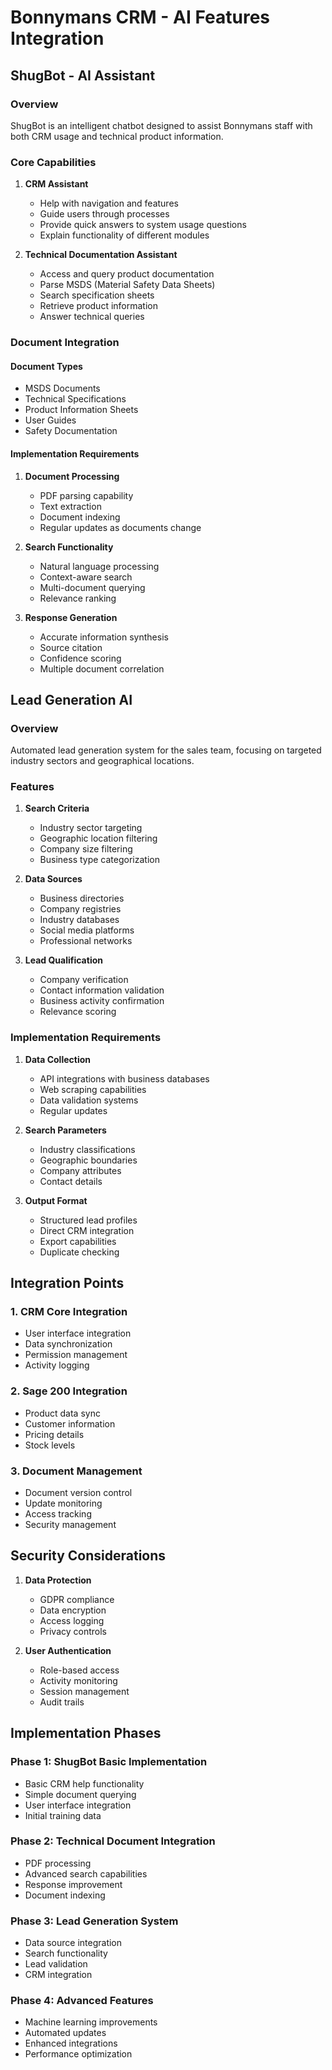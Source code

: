 # Bonnymans CRM - AI Features Integration

## ShugBot - AI Assistant

### Overview
ShugBot is an intelligent chatbot designed to assist Bonnymans staff with both CRM usage and technical product information.

### Core Capabilities

1. **CRM Assistant**
   - Help with navigation and features
   - Guide users through processes
   - Provide quick answers to system usage questions
   - Explain functionality of different modules

2. **Technical Documentation Assistant**
   - Access and query product documentation
   - Parse MSDS (Material Safety Data Sheets)
   - Search specification sheets
   - Retrieve product information
   - Answer technical queries

### Document Integration

#### Document Types
- MSDS Documents
- Technical Specifications
- Product Information Sheets
- User Guides
- Safety Documentation

#### Implementation Requirements
1. **Document Processing**
   - PDF parsing capability
   - Text extraction
   - Document indexing
   - Regular updates as documents change

2. **Search Functionality**
   - Natural language processing
   - Context-aware search
   - Multi-document querying
   - Relevance ranking

3. **Response Generation**
   - Accurate information synthesis
   - Source citation
   - Confidence scoring
   - Multiple document correlation

## Lead Generation AI

### Overview
Automated lead generation system for the sales team, focusing on targeted industry sectors and geographical locations.

### Features

1. **Search Criteria**
   - Industry sector targeting
   - Geographic location filtering
   - Company size filtering
   - Business type categorization

2. **Data Sources**
   - Business directories
   - Company registries
   - Industry databases
   - Social media platforms
   - Professional networks

3. **Lead Qualification**
   - Company verification
   - Contact information validation
   - Business activity confirmation
   - Relevance scoring

### Implementation Requirements

1. **Data Collection**
   - API integrations with business databases
   - Web scraping capabilities
   - Data validation systems
   - Regular updates

2. **Search Parameters**
   - Industry classifications
   - Geographic boundaries
   - Company attributes
   - Contact details

3. **Output Format**
   - Structured lead profiles
   - Direct CRM integration
   - Export capabilities
   - Duplicate checking

## Integration Points

### 1. CRM Core Integration
- User interface integration
- Data synchronization
- Permission management
- Activity logging

### 2. Sage 200 Integration
- Product data sync
- Customer information
- Pricing details
- Stock levels

### 3. Document Management
- Document version control
- Update monitoring
- Access tracking
- Security management

## Security Considerations

1. **Data Protection**
   - GDPR compliance
   - Data encryption
   - Access logging
   - Privacy controls

2. **User Authentication**
   - Role-based access
   - Activity monitoring
   - Session management
   - Audit trails

## Implementation Phases

### Phase 1: ShugBot Basic Implementation
- Basic CRM help functionality
- Simple document querying
- User interface integration
- Initial training data

### Phase 2: Technical Document Integration
- PDF processing
- Advanced search capabilities
- Response improvement
- Document indexing

### Phase 3: Lead Generation System
- Data source integration
- Search functionality
- Lead validation
- CRM integration

### Phase 4: Advanced Features
- Machine learning improvements
- Automated updates
- Enhanced integrations
- Performance optimization
